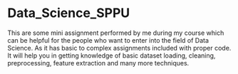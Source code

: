 # Data_Science_SPPU
This are some mini assignment performed by me during my course which can be helpful for the people who want to enter into the field of Data Science. As it has basic to complex assignments included with proper code. 
It will help you in getting knowledge of basic dataset loading, cleaning, preprocessing, feature extraction and many more techniques.
